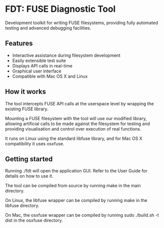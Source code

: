 FDT: FUSE Diagnostic Tool
===

Development toolkit for writing FUSE filesystems, providing fully automated testing and advanced debugging facilities.

Features
---
- Interactive assistance during filesystem development
- Easily extensible test suite
- Displays API calls in real-time
- Graphical user interface
- Compatible with Mac OS X and Linux

How it works
---
The tool intercepts FUSE API calls at the userspace level by wrapping the existing FUSE library.

Mounting a FUSE filesystem with the tool will use our modified library, allowing artificial calls to be made against the filesystem for testing and providing visualisation and control over execution of real functions.

It runs on Linux using the standard libfuse library, and for Mac OS X compatibility it uses osxfuse.

Getting started
---
Running ./fdt will open the application GUI. Refer to the User Guide for details on how to use it.

The tool can be compiled from source by running make in the main directory.

On Linux, the libfuse wrapper can be compiled by running make in the libfuse directory.

On Mac, the osxfuse wrapper can be compiled by running sudo ./build.sh -t dist in the osxfuse directory.
